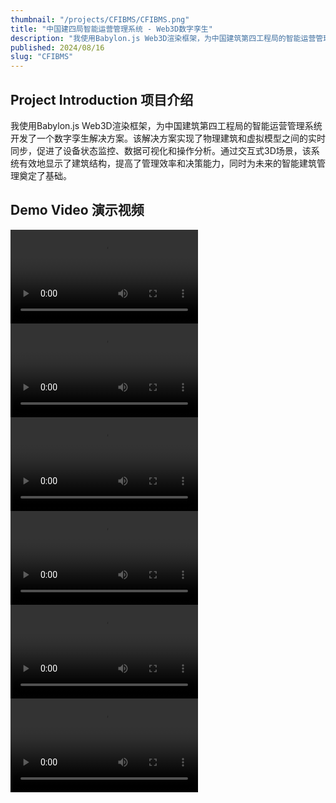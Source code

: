 ```yaml
---
thumbnail: "/projects/CFIBMS/CFIBMS.png"
title: "中国建四局智能运营管理系统 - Web3D数字孪生"
description: "我使用Babylon.js Web3D渲染框架，为中国建筑第四工程局的智能运营管理系统开发了一个数字孪生解决方案。该解决方案实现了物理建筑和虚拟模型之间的实时同步，促进了设备状态监控、数据可视化和操作分析。通过交互式3D场景，该系统有效地显示了建筑结构，提高了管理效率和决策能力，同时为未来的智能建筑管理奠定了基础。"
published: 2024/08/16
slug: "CFIBMS"
---
```


## Project Introduction 项目介绍
我使用Babylon.js Web3D渲染框架，为中国建筑第四工程局的智能运营管理系统开发了一个数字孪生解决方案。该解决方案实现了物理建筑和虚拟模型之间的实时同步，促进了设备状态监控、数据可视化和操作分析。通过交互式3D场景，该系统有效地显示了建筑结构，提高了管理效率和决策能力，同时为未来的智能建筑管理奠定了基础。

## Demo Video 演示视频
<video src="/projects/CFIBMS/1.mp4" controls></video>
<video src="/projects/CFIBMS/2.mp4" controls></video>
<video src="/projects/CFIBMS/3.mp4" controls></video>
<video src="/projects/CFIBMS/4.mp4" controls></video>
<video src="/projects/CFIBMS/5.mp4" controls></video>
<video src="/projects/CFIBMS/6.mp4" controls></video>